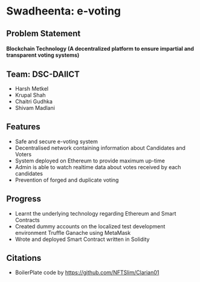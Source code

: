 # Swadheenta: e-voting

## Problem Statement

#### Blockchain Technology (A decentralized platform to ensure impartial and transparent voting systems)

## Team: DSC-DAIICT

- Harsh Metkel
- Krupal Shah
- Chaitri Gudhka
- Shivam Madlani

## Features

- Safe and secure e-voting system
- Decentralised network containing information about Candidates and Voters
- System deployed on Ethereum to provide maximum up-time
- Admin is able to watch realtime data about votes received by each candidates
- Prevention of forged and duplicate voting

## Progress

- Learnt the underlying technology regarding Ethereum and Smart Contracts
- Created dummy accounts on the localized test development environment Truffle Ganache using MetaMask
- Wrote and deployed Smart Contract written in Solidity

## Citations

- BoilerPlate code by https://github.com/NFTSlim/Clarian01


